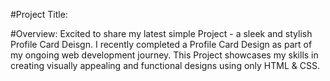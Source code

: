 #Project Title: 

#Overview:
Excited to share my latest simple Project - a sleek and stylish Profile Card Deisgn.
I recently completed a Profile Card Design as part of my ongoing web development journey.
This Project showcases my skills in creating visually appealing and functional designs using only HTML & CSS.
